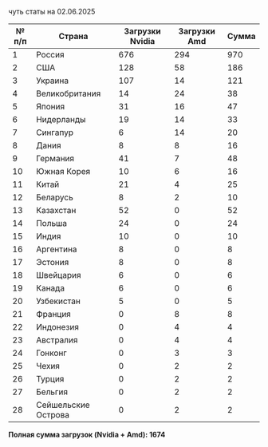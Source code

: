 чуть статы на 02.06.2025

| № п/п | Страна              | Загрузки Nvidia | Загрузки Amd | Сумма |
|-------|---------------------|-----------------|--------------|-------|
| 1     | Россия              | 676             | 294          | 970   |
| 2     | США                 | 128             | 58           | 186   |
| 3     | Украина             | 107             | 14           | 121   |
| 4     | Великобритания      | 14              | 24           | 38    |
| 5     | Япония              | 31              | 16           | 47    |
| 6     | Нидерланды          | 19              | 14           | 33    |
| 7     | Сингапур            | 6               | 14           | 20    |
| 8     | Дания               | 8               | 8            | 16    |
| 9     | Германия             | 41              | 7            | 48    |
| 10    | Южная Корея         | 10              | 6            | 16    |
| 11    | Китай               | 21              | 4            | 25    |
| 12    | Беларусь            | 8               | 2            | 10    |
| 13    | Казахстан           | 52              | 0            | 52    |
| 14    | Польша              | 24              | 0            | 24    |
| 15    | Индия               | 10              | 0            | 10    |
| 16    | Аргентина           | 8               | 0            | 8     |
| 17    | Эстония             | 8               | 0            | 8     |
| 18    | Швейцария           | 6               | 0            | 6     |
| 19    | Канада              | 6               | 0            | 6     |
| 20    | Узбекистан          | 5               | 0            | 5     |
| 21    | Франция             | 0               | 8            | 8     |
| 22    | Индонезия           | 0               | 4            | 4     |
| 23    | Австралия           | 0               | 4            | 4     |
| 24    | Гонконг             | 0               | 3            | 3     |
| 25    | Чехия               | 0               | 2            | 2     |
| 26    | Турция              | 0               | 2            | 2     |
| 27    | Бельгия             | 0               | 2            | 2     |
| 28    | Сейшельские Острова | 0               | 2            | 2     |

**Полная сумма загрузок (Nvidia + Amd): 1674**
